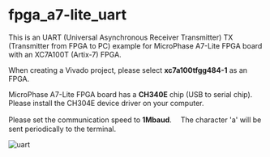 # fpga_a7-lite_uart

This is an UART (Universal Asynchronous Receiver Transmitter)  TX (Transmitter from FPGA to PC) example for MicroPhase A7-Lite FPGA board with an XC7A100T (Artix-7) FPGA.

When creating a Vivado project, please select **xc7a100tfgg484-1** as an FPGA.

MicroPhase A7-Lite FPGA board has a **CH340E** chip (USB to serial chip).
Please install the CH304E device driver on your computer.

Please set the communication speed to **1Mbaud**.　
The character 'a' will be sent periodically to the terminal.

![uart](https://github.com/user-attachments/assets/9b2a576d-fb0c-4dbe-84ca-684e8acfd4c4)

